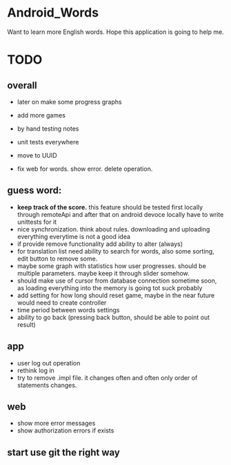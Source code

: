 # Android_Words
Want to learn more English words. Hope this application is going to help me.


# TODO

## overall
* later on make some progress graphs
* add more games
* by hand testing notes
* unit tests everywhere

* move to UUID

* fix web for words. show error. delete operation.

## guess word:
* **keep track of the score.** this feature should be tested first locally through remoteApi and after that on android devoce locally
    have to write unittests for it
* nice synchronization. think about rules. downloading and uploading everything everytime is not a good idea
* if provide remove functionality add ability to alter (always)
* for translation list need ability to search for words, also some sorting, edit button to remove some.
* maybe some graph with statistics how user progresses. should be multiple parameters. maybe keep it through slider somehow.
* should make use of cursor from database connection sometime soon, as loading everything into the memory is going tot suck probably
* add setting for how long should reset game, maybe in the near future would need to create controller
* time period between words settings
* ability to go back (pressing back button, should be able to point out result)


## app
* user log out operation
* rethink log in
* try to remove .impl file. it changes often and often only order of statements changes. 

## web
* show more error messages
* show authorization errors if exists

## start use git the right way






